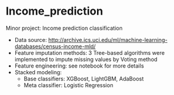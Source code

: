 # Income_prediction
Minor project: Income prediction classification  
- Data source: http://archive.ics.uci.edu/ml/machine-learning-databases/census-income-mld/ 
- Feature imputation methods: 3 Tree-based algorithms were implemented to impute missing values by Voting method
- Feature engineering: see notebook for more details
- Stacked modeling:
  - Base classifiers: XGBoost, LightGBM, AdaBoost
  - Meta classifier: Logistic Regression

